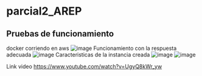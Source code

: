 # parcial2_AREP

## Pruebas de funcionamiento
docker corriendo en aws
![image](https://user-images.githubusercontent.com/90010884/229213468-f84c1b9a-9890-4dff-ba5a-461d47b8867a.png)
Funcionamiento con la respuesta adecuada
![image](https://user-images.githubusercontent.com/90010884/229213483-4b5b5e95-23ae-4a06-9e7c-ff11b610734d.png)
Caracteristicas de la instancia creada
![image](https://user-images.githubusercontent.com/90010884/229213501-4840b6e7-24db-4599-8d65-970148f352a4.png)
![image](https://user-images.githubusercontent.com/90010884/229213514-b9315939-d3c9-463a-bdad-7109ae5b872d.png)

Link video 
https://www.youtube.com/watch?v=UgyQ8kWr_yw
